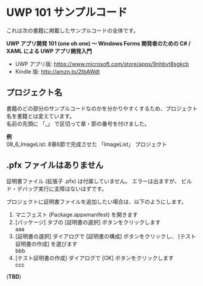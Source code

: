 # UWP 101 サンプルコード
これは次の書籍に掲載したサンプルコードの全体です。

**UWP アプリ開発 101 (one oh one) ～ Windows Forms 開発者のための C# / XAML による UWP アプリ開発入門**

* UWP アプリ版: <https://www.microsoft.com/store/apps/9nhbvt8sgkcb>
* Kindle 版: <http://amzn.to/2tbAWdt>

  
## プロジェクト名

書籍のどの部分のサンプルコードなのかを分かりやすくするため、プロジェクト名を書籍とは変えています。  
名前の先頭に 「\_」 で区切って章・節の番号を付けました。

**例**  
08_6_ImageList: 8章6節で完成させた 「ImageList」 プロジェクト

  
## .pfx ファイルはありません

証明書ファイル (拡張子 .pfx) は付属していません。 エラーは出ますが、 ビルド・デバッグ実行に支障はないはずです。

プロジェクトに証明書ファイルを追加したい場合は、以下のようにします。

1. マニフェスト (Package.appxmanifest) を開きます
2. [パッケージ] タブの [証明書の選択] ボタンをクリックします  
aaa
3. [証明書の選択] ダイアログで [証明書の構成] ボタンをクリックし、 [テスト証明書の作成] を選びます  
bbb
4. [テスト証明書の作成] ダイアログで [OK] ボタンをクリックします  
ccc


(**TBD**)

